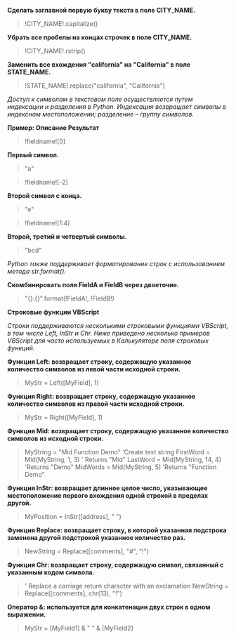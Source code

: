 **Сделать заглавной первую букву текста в поле CITY_NAME.**

> !CITY_NAME!.capitalize()

**Убрать все пробелы на концах строчек в поле CITY_NAME.**

> !CITY_NAME!.rstrip()

**Заменить все вхождения "california" на "California" в поле STATE_NAME.**

> !STATE_NAME!.replace("california", "California")

*Доступ к символам в текстовом поле осуществляется путем индексации и разделения в Python. Индексация возвращает символы в индексном местоположении; разделение – группу символов.*

**Пример:	Описание	Результат**

> !fieldname![0]

**Первый символ.**

> "a"

> !fieldname![-2]

**Второй символ с конца.**

> "e"

> !fieldname![1:4]

**Второй, третий и четвертый символы.**

> "bcd"

*Python также поддерживает форматирование строк с использованием метода str.format().*

**Скомбинировать поля FieldA и FieldB через двоеточие.**

> "{}:{}".format(!FieldA!, !FieldB!)

**Строковые функции VBScript**

*Строки поддерживаются несколькими строковыми функциями VBScript, в том числе Left, InStr и Chr. Ниже приведено несколько примеров VBScript для часто используемых в Калькуляторе поля строковых функций.*

**Функция Left: возвращает строку, содержащую указанное количество символов из левой части исходной строки.**

> MyStr = Left([MyField], 1)

**Функция Right: возвращает строку, содержащую указанное количество символов из правой части исходной строки.**

> MyStr = Right([MyField], 1)

**Функция Mid: возвращает строку, содержащую указанное количество символов из исходной строки.**

> MyString = "Mid Function Demo" 'Create text string
> FirstWord = Mid(MyString, 1, 3) ' Returns "Mid" 
> LastWord = Mid(MyString, 14, 4) 'Returns "Demo"
> MidWords = Mid(MyString, 5) 'Returns "Function Demo"

**Функция InStr: возвращает длинное целое число, указывающее местоположение первого вхождения одной строкой в пределах другой.**

> MyPosition = InStr([address], " ")

**Функция Replace: возвращает строку, в которой указанная подстрока заменена другой подстрокой указанное количество раз.**

> NewString = Replace([comments], "#", "!")

**Функция Chr: возвращает строку, содержащую символ, связанный с указанным кодом символа.**

> ' Replace a carriage return character with an exclamation 
> NewString = Replace([comments], chr(13), "!")

**Оператор &: используется для конкатенации двух строк в одном выражении.**

> MyStr = [MyField1] & " " & [MyField2]
